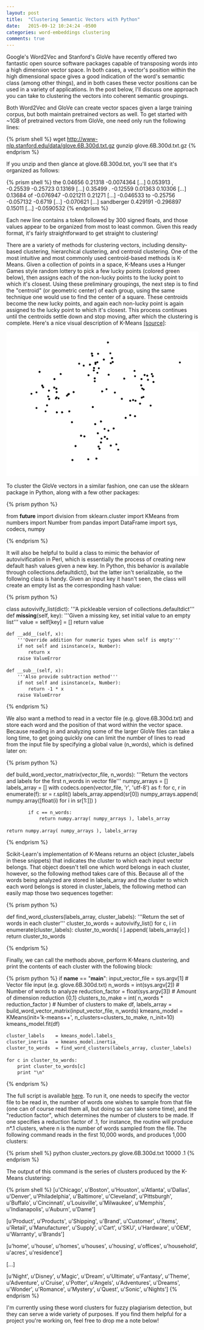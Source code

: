 ```yaml
---
layout: post
title:  "Clustering Semantic Vectors with Python"
date:   2015-09-12 10:24:24 -0500
categories: word-embeddings clustering
comments: true
---
```


Google's Word2Vec and Stanford's GloVe have recently offered two fantastic open source software packages capable of transposing words into a high dimension vector space. In both cases, a vector's position within the high dimensional space gives a good indication of the word's semantic class (among other things), and in both cases these vector positions can be used in a variety of applications. In the post below, I'll discuss one approach you can take to clustering the vectors into coherent semantic groupings. 

Both Word2Vec and GloVe can create vector spaces given a large training corpus, but both maintain pretrained vectors as well. To get started with ~1GB of pretrained vectors from GloVe, one need only run the following lines:

{% prism shell %}
wget http://www-nlp.stanford.edu/data/glove.6B.300d.txt.gz
gunzip glove.6B.300d.txt.gz
{% endprism %}

If you unzip and then glance at glove.6B.300d.txt, you'll see that it's organized as follows:

{% prism shell %}
the 0.04656 0.21318 -0.0074364 [...] 0.053913
, -0.25539 -0.25723 0.13169 [...] 0.35499
. -0.12559 0.01363 0.10306 [...] 0.13684
of -0.076947 -0.021211 0.21271 [...] -0.046533
to -0.25756 -0.057132 -0.6719 [...] -0.070621
[...]
sandberger 0.429191 -0.296897 0.15011 [...] -0.0590532
{% endprism %}

Each new line contains a token followed by 300 signed floats, and those values appear to be organized from most to least common. Given this ready format, it's fairly straightforward to get straight to clustering!

There are a variety of methods for clustering vectors, including density-based clustering, hierarchical clustering, and centroid clustering. One of the most intuitive and most commonly used centroid-based methods is K-Means. Given a collection of points in a space, K-Means uses a Hunger Games style random lottery to pick a few lucky points (colored green below), then assigns each of the non-lucky points to the lucky point to which it's closest. Using these preliminary groupings, the next step is to find the "centroid" (or geometric center) of each group, using the same technique one would use to find the center of a square. These centroids become the new lucky points, and again each non-lucky point is again assigned to the lucky point to which it's closest. This process continues until the centroids settle down and stop moving, after which the clustering is complete. Here's a nice visual description of K-Means [[source]][kmeans-source]:

<img src='/images/post_images/clustering_semantic_vectors/kmeans.gif' id='gif'/>

To cluster the GloVe vectors in a similar fashion, one can use the sklearn package in Python, along with a few other packages:

{% prism python %}

from __future__ import division
from sklearn.cluster import KMeans 
from numbers import Number
from pandas import DataFrame
import sys, codecs, numpy

{% endprism %}

It will also be helpful to build a class to mimic the behavior of autovivification in Perl, which is essentially the process of creating new default hash values given a new key. In Python, this behavior is available through collections.defaultdict(), but the latter isn't serializable, so the following class is handy. Given an input key it hasn't seen, the class will create an empty list as the corresponding hash value:

{% prism python %}

class autovivify_list(dict):
    '''A pickleable version of collections.defaultdict'''
    def __missing__(self, key):
        '''Given a missing key, set initial value to an empty list'''
        value = self[key] = []
        return value

    def __add__(self, x):
        '''Override addition for numeric types when self is empty'''
        if not self and isinstance(x, Number):
            return x
        raise ValueError

    def __sub__(self, x):
        '''Also provide subtraction method'''
        if not self and isinstance(x, Number):
            return -1 * x
        raise ValueError

{% endprism %}

We also want a method to read in a vector file (e.g. glove.6B.300d.txt) and store each word and the position of that word within the vector space. Because reading in and analyzing some of the larger GloVe files can take a long time, to get going quickly one can limit the number of lines to read from the input file by specifying a global value (n_words), which is defined later on:

{% prism python %}

def build_word_vector_matrix(vector_file, n_words):
    '''Return the vectors and labels for the first n_words in vector file'''
    numpy_arrays = []
    labels_array = []
    with codecs.open(vector_file, 'r', 'utf-8') as f:
        for c, r in enumerate(f):
            sr = r.split()
            labels_array.append(sr[0])
            numpy_arrays.append( numpy.array([float(i) for i in sr[1:]]) )

            if c == n_words:
                return numpy.array( numpy_arrays ), labels_array

    return numpy.array( numpy_arrays ), labels_array

{% endprism %}

Scikit-Learn's implementation of K-Means returns an object (cluster_labels in these snippets) that indicates the cluster to which each input vector belongs. That object doesn't tell one which word belongs in each cluster, however, so the following method takes care of this. Because all of the words being analyzed are stored in labels_array and the cluster to which each word belongs is stored in cluster_labels, the following method can easily map those two sequences together:

{% prism python %}

def find_word_clusters(labels_array, cluster_labels):
    '''Return the set of words in each cluster'''
    cluster_to_words = autovivify_list()
    for c, i in enumerate(cluster_labels):
        cluster_to_words[ i ].append( labels_array[c] )
    return cluster_to_words

{% endprism %}

Finally, we can call the methods above, perform K-Means clustering, and print the contents of each cluster with the following block:

{% prism python %}
if __name__ == "__main__":
    input_vector_file = sys.argv[1] # Vector file input (e.g. glove.6B.300d.txt)
    n_words           = int(sys.argv[2]) # Number of words to analyze 
    reduction_factor  = float(sys.argv[3]) # Amount of dimension reduction {0,1}
    clusters_to_make  = int( n_words * reduction_factor ) # Number of clusters to make
    df, labels_array  = build_word_vector_matrix(input_vector_file, n_words)
    kmeans_model      = KMeans(init='k-means++', n_clusters=clusters_to_make, n_init=10)
    kmeans_model.fit(df)

    cluster_labels    = kmeans_model.labels_
    cluster_inertia   = kmeans_model.inertia_
    cluster_to_words  = find_word_clusters(labels_array, cluster_labels)

    for c in cluster_to_words:
        print cluster_to_words[c]
        print "\n"
{% endprism %}

The full script is available [here][script-link]. To run it, one needs to specify the vector file to be read in, the number of words one wishes to sample from that file (one can of course read them all, but doing so can take some time), and the "reduction factor", which determines the number of clusters to be made. If one specifies a reduction factor of .1, for instance, the routine will produce n*.1 clusters, where n is the number of words sampled from the file. The following command reads in the first 10,000 words, and produces 1,000 clusters:

{% prism shell %}
python cluster_vectors.py glove.6B.300d.txt 10000 .1
{% endprism %}

The output of this command is the series of clusters produced by the K-Means clustering:

{% prism shell %}
[u'Chicago', u'Boston', u'Houston', u'Atlanta', u'Dallas', u'Denver', u'Philadelphia', u'Baltimore', u'Cleveland', u'Pittsburgh', u'Buffalo', u'Cincinnati', u'Louisville', u'Milwaukee', u'Memphis', u'Indianapolis', u'Auburn', u'Dame']

[u'Product', u'Products', u'Shipping', u'Brand', u'Customer', u'Items', u'Retail', u'Manufacturer', u'Supply', u'Cart', u'SKU', u'Hardware', u'OEM', u'Warranty', u'Brands']

[u'home', u'house', u'homes', u'houses', u'housing', u'offices', u'household', u'acres', u'residence']

[...]

[u'Night', u'Disney', u'Magic', u'Dream', u'Ultimate', u'Fantasy', u'Theme', u'Adventure', u'Cruise', u'Potter', u'Angels', u'Adventures', u'Dreams', u'Wonder', u'Romance', u'Mystery', u'Quest', u'Sonic', u'Nights']
{% endprism %}

I'm currently using these word clusters for fuzzy plagiarism detection, but they can serve a wide variety of purposes. If you find them helpful for a project you're working on, feel free to drop me a note below!

[kmeans-source]: http://shabal.in/visuals.html
[script-link]: https://gist.github.com/duhaime/9330473f9a4e288f00af
